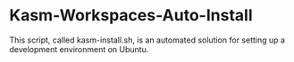 # Kasm-Workspaces-Auto-Install
This script, called kasm-install.sh, is an automated solution for setting up a development environment on Ubuntu.
